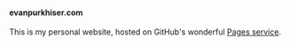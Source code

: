 #### evanpurkhiser.com

This is my personal website, hosted on GitHub's wonderful [Pages service](http://pages.github.com/).
